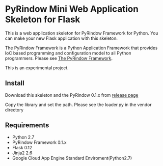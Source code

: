 PyRindow Mini Web Application Skeleton for Flask
================================================
This is a web application skeleton for PyRindow Framework for Python.
You can make your new Flask application with this skeleton.

The PyRindow Framework is a Python Application Framework that provides IoC based programming and configuration model to all Python programmers. Please see [The PyRindow Framework](https://github.com/rindow/pyrindow-framework).

This is an experimental project.

Install
-------
Download this skeleton and the PyRindow 0.1.x from [release page](https://github.com/rindow/pyrindow-framework/releases)

Copy the library and set the path.
Please see the loader.py in the vendor directory

Requirements
------------
- Python 2.7
- PyRindow Framework 0.1.x
- Flask 0.12
- Jinja2 2.6
- Google Cloud App Engine Standard Enviroment(Python2.7)
